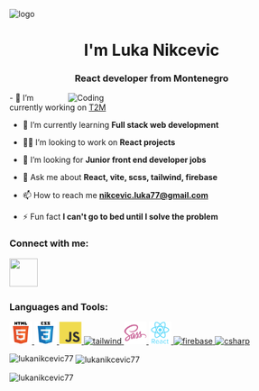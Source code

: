 ![logo](https://wallpapercave.com/wp/wp4923981.jpg)
<h1 align="center">I'm Luka Nikcevic</h1>
<h3 align="center">React developer from Montenegro</h3>
<img align="right" alt="Coding" width="400" src="https://media.tenor.com/NOYF3f82b_gAAAAC/programmer.gif">
- 🔭 I’m currently working on <a href="https://github.com/LukaNikcevic77/T2M">T2M</a>

- 🌱 I’m currently learning **Full stack web development**

- 👨‍💻 I’m looking to work on **React projects**

- 💼 I’m looking for **Junior front end developer jobs**

- 💬 Ask me about **React, vite, scss, tailwind, firebase**

- 📫 How to reach me **nikcevic.luka77@gmail.com**

- ⚡ Fun fact **I can't go to bed until I solve the problem**

<h3 align="left">Connect with me:</h3>
<a href="https://www.linkedin.com/in/nikcevicluka/">
<img src="https://static.vecteezy.com/system/resources/previews/018/930/587/original/linkedin-logo-linkedin-icon-transparent-free-png.png" height="50" width="50">
</a>
<p align="left">
</p>

<h3 align="left">Languages and Tools:</h3>
<p align="left"> 
  <a href="https://www.w3.org/html/" target="_blank" rel="noreferrer"> 
    <img src="https://raw.githubusercontent.com/devicons/devicon/master/icons/html5/html5-original-wordmark.svg" alt="html5" width="40" height="40"/> 
  </a>
  
  <a href="https://www.w3schools.com/css/" target="_blank" rel="noreferrer"> 
    <img src="https://raw.githubusercontent.com/devicons/devicon/master/icons/css3/css3-original-wordmark.svg" alt="css3" width="40" height="40"/> 
  </a>
  
  <a href="https://developer.mozilla.org/en-US/docs/Web/JavaScript" target="_blank" rel="noreferrer"> 
    <img src="https://raw.githubusercontent.com/devicons/devicon/master/icons/javascript/javascript-original.svg" alt="javascript" width="40" height="40"/> 
  </a>
  
  <a href="https://tailwindcss.com/" target="_blank" rel="noreferrer">
    <img src="https://www.vectorlogo.zone/logos/tailwindcss/tailwindcss-icon.svg" alt="tailwind" width="40" height="40"/> 
  </a>
  
  <a href="https://sass-lang.com" target="_blank" rel="noreferrer">
    <img src="https://raw.githubusercontent.com/devicons/devicon/master/icons/sass/sass-original.svg" alt="sass" width="40" height="40"/> 
  </a>
  
  <a href="https://reactjs.org/" target="_blank" rel="noreferrer"> 
    <img src="https://raw.githubusercontent.com/devicons/devicon/master/icons/react/react-original-wordmark.svg" alt="react" width="40" height="40"/>
  </a>
  
   
  
  <a href="https://firebase.google.com/" target="_blank" rel="noreferrer"> 
    <img src="https://www.vectorlogo.zone/logos/firebase/firebase-icon.svg" alt="firebase" width="40" height="40"/> 
  </a>
  
  <a href="https://vitejs.dev" target="_blank" rel="noreferrer">
    <img src="https://vitejs.dev/logo.svg" alt="csharp" width="40" height="40"/>
  </a>
    
</p>

<p><img align="left" src="https://github-readme-stats.vercel.app/api/top-langs?username=lukanikcevic77&show_icons=true&locale=en&layout=compact" alt="lukanikcevic77" /></p>

<p>&nbsp;<img align="center" src="https://github-readme-stats.vercel.app/api?username=lukanikcevic77&show_icons=true&locale=en" alt="lukanikcevic77" /></p>

<p><img align="center" src="https://github-readme-streak-stats.herokuapp.com/?user=lukanikcevic77&" alt="lukanikcevic77" /></p>

